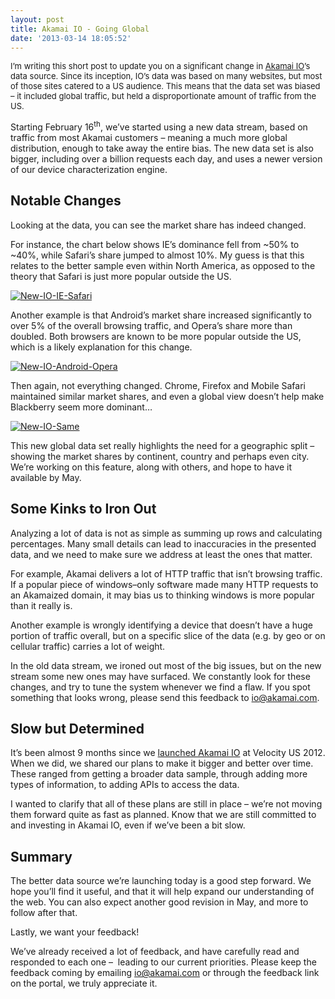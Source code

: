 ```yaml
---
layout: post
title: Akamai IO - Going Global
date: '2013-03-14 18:05:52'
---
```



<span style="font-size: 13px;">I’m writing this short post to update you on a significant change in [Akamai IO](http://www.akamai.com/html/io/)’s data source. Since its inception, IO’s data was based on many websites, but most of those sites catered to a US audience. This means that the data set was biased – it included global traffic, but held a disproportionate amount of traffic from the US.</span>

Starting February 16<sup>th</sup>, we’ve started using a new data stream, based on traffic from most Akamai customers – meaning a much more global distribution, enough to take away the entire bias. The new data set is also bigger, including over a billion requests each day, and uses a newer version of our device characterization engine.


## Notable Changes

Looking at the data, you can see the market share has indeed changed.

For instance, the chart below shows IE’s dominance fell from ~50% to ~40%, while Safari’s share jumped to almost 10%. My guess is that this relates to the better sample even within North America, as opposed to the theory that Safari is just more popular outside the US.

[![New-IO-IE-Safari](http://res.cloudinary.com/guypo-blog/image/upload/v1431082696/New-IO-IE-Safari1_sgxzj8.jpg)](http://res.cloudinary.com/guypo-blog/image/upload/v1431082696/New-IO-IE-Safari1_sgxzj8.jpg)

Another example is that Android’s market share increased significantly to over 5% of the overall browsing traffic, and Opera’s share more than doubled. Both browsers are known to be more popular outside the US, which is a likely explanation for this change.

[![New-IO-Android-Opera](http://res.cloudinary.com/guypo-blog/image/upload/v1431082698/New-IO-Android-Opera1_na4bex.jpg)](http://res.cloudinary.com/guypo-blog/image/upload/v1431082698/New-IO-Android-Opera1_na4bex.jpg)

Then again, not everything changed. Chrome, Firefox and Mobile Safari maintained similar market shares, and even a global view doesn’t help make Blackberry seem more dominant…

[![New-IO-Same](http://res.cloudinary.com/guypo-blog/image/upload/v1431082697/New-IO-Same1_jmw8ge.jpg)](http://res.cloudinary.com/guypo-blog/image/upload/v1431082697/New-IO-Same1_jmw8ge.jpg)

This new global data set really highlights the need for a geographic split – showing the market shares by continent, country and perhaps even city. We’re working on this feature, along with others, and hope to have it available by May.


## Some Kinks to Iron Out

Analyzing a lot of data is not as simple as summing up rows and calculating percentages. Many small details can lead to inaccuracies in the presented data, and we need to make sure we address at least the ones that matter.

For example, Akamai delivers a lot of HTTP traffic that isn’t browsing traffic. If a popular piece of windows–only software made many HTTP requests to an Akamaized domain, it may bias us to thinking windows is more popular than it really is.

Another example is wrongly identifying a device that doesn’t have a huge portion of traffic overall, but on a specific slice of the data (e.g. by geo or on cellular traffic) carries a lot of weight.

In the old data stream, we ironed out most of the big issues, but on the new stream some new ones may have surfaced. We constantly look for these changes, and try to tune the system whenever we find a flaw. If you spot something that looks wrong, please send this feedback to [io@akamai.com](mailto:io@akamai.com).


## Slow but Determined

It’s been almost 9 months since we [launched Akamai IO](http://www.guypo.com/technical/akamai-io-the-akamai-internet-observatory/) at Velocity US 2012. When we did, we shared our plans to make it bigger and better over time. These ranged from getting a broader data sample, through adding more types of information, to adding APIs to access the data.

I wanted to clarify that all of these plans are still in place – we’re not moving them forward quite as fast as planned. Know that we are still committed to and investing in Akamai IO, even if we’ve been a bit slow.


## Summary

The better data source we’re launching today is a good step forward. We hope you’ll find it useful, and that it will help expand our understanding of the web. You can also expect another good revision in May, and more to follow after that.

Lastly, we want your feedback!

We’ve already received a lot of feedback, and have carefully read and responded to each one –  leading to our current priorities. Please keep the feedback coming by emailing [io@akamai.com](mailto:io@akamai.com) or through the feedback link on the portal, we truly appreciate it.


